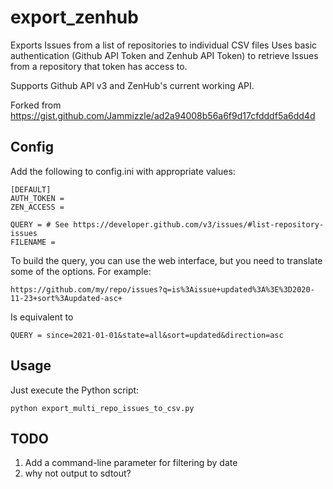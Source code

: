 # export_zenhub
Exports Issues from a list of repositories to individual CSV files
Uses basic authentication (Github API Token and Zenhub API Token)
to retrieve Issues from a repository that token has access to.

Supports Github API v3 and ZenHub's current working API.

Forked from https://gist.github.com/Jammizzle/ad2a94008b56a6f9d17cfdddf5a6dd4d

## Config
Add the following to config.ini with appropriate values:
```
[DEFAULT]
AUTH_TOKEN =
ZEN_ACCESS =

QUERY = # See https://developer.github.com/v3/issues/#list-repository-issues
FILENAME = 
```

To build the query, you can use the web interface, but you need to translate some of the options. For example:

`https://github.com/my/repo/issues?q=is%3Aissue+updated%3A%3E%3D2020-11-23+sort%3Aupdated-asc+`

Is equivalent to

`QUERY = since=2021-01-01&state=all&sort=updated&direction=asc`

## Usage

Just execute the Python script:
```
python export_multi_repo_issues_to_csv.py
```

## TODO
1. Add a command-line parameter for filtering by date
2. why not output to sdtout?
